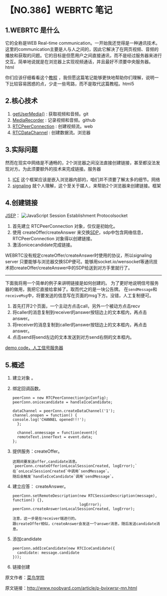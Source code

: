 # 【NO.386】WEBRTC 笔记

## 1.WEBRTC 是什么

它的全称是WEB Real-time communication。一开始我还觉得是一种通讯技术。这里的communication主要是人与人之间的，因此它解决了在网页视频、音频的播放和获取的问题。它的目标是但愿用户之间直接通讯，而不是经过服务器来进行交互。简单地说就是在浏览器上实现视频通话，并且最好不须要中央服务器。html

你们应该仔细看看这个[教程](http://www.noobyard.com/link?url=https://www.html5rocks.com/en/tutorials/webrtc/basics/) ，我但愿这篇笔记能够更快地帮助你们理解，说明一下比较容易困惑的点，少走一些弯路，而不是取代这篇教程。html5

## 2.核心技术

1. [getUserMedia()](http://www.noobyard.com/link?url=https://webrtc.github.io/samples/src/content/getusermedia/gum/) : 获取视频和音频。git
2. [MediaRecorder](http://www.noobyard.com/link?url=https://webrtc.github.io/samples/src/content/getusermedia/record/) : 记录视频和音频。github
3. [RTCPeerConnection](http://www.noobyard.com/link?url=https://webrtc.github.io/samples/src/content/peerconnection/pc1/) : 创建视频流。web
4. [RTCDataChannel](http://www.noobyard.com/link?url=https://webrtc.github.io/samples/src/content/datachannel/basic/) : 创建数据流。浏览器

## 3.实际问题

然而在现实中网络是不通畅的，2个浏览器之间没法直接创建链接，甚至都没法发现对方。为此须要额外的技术来完成链接。服务器

1. [ICE](http://www.noobyard.com/link?url=https://www.html5rocks.com/en/tutorials/webrtc/basics/#ice) 这个框架应该是嵌入浏览器内部的，咱们并不须要了解太多的细节。网络
2. [signaling](http://www.noobyard.com/link?url=https://www.html5rocks.com/en/tutorials/webrtc/basics/#toc-signaling) 就个人理解，这个至关于媒人，来帮助2个浏览器来创建链接。框架

## 4.创建链接

[JSEP](http://www.noobyard.com/link?url=http://tools.ietf.org/html/draft-ietf-rtcweb-jsep-00)：
![JavaScript Session Establishment Protocol](https://ewr1.vultrobjects.com/imgur2/000/004/556/742_592_7b5.jpg)socket

1. 首先建立 RTCPeerConnection 对象，仅仅是初始化。
2. 使用 createOffer/createAnswer 来交换[SDP](http://www.noobyard.com/link?url=http://en.wikipedia.org/wiki/Session_Description_Protocol)，sdp中包含网络信息，RTCPeerConnection 对象得以创建链接。
3. 激活onicecandidate完成链接。

WEBRTC没有规定createOffer/createAnswer时使用的协议，所以signaling server 只要能够与浏览器交换SDP便可。能够用socket.io/wensocket等通讯技术把createOffer/createAnswer中的SDP给送到对方手里就行了。

------

下面我将用一个简单的例子来讲明链接是如何创建的。
为了更好地说明信号服务器的做用，我把它直接给拿掉了。取而代之的是一块公告牌。
在`sendMessage`和`receiveMsg`中，将要发送的信息写在页面的msg下方。没错，人工复制便可。

1. 首先打开2个页面，一个主动方点击call，另外一个被动方点击recv
2. 将caller的消息复制到receiver的answer按钮边上的文本框内，再点击answer。
3. 将receiver的消息复制到caller的answer按钮边上的文本框内，再点击answer。
4. 点击send将send左边的文本发送到对方send右侧的文本框内。

[demo code，人工信号服务器](http://www.noobyard.com/link?url=https://github.com/erow/webrtc_demo.git)

## 5.概述

1. 建立对象 。

2. 绑定回调函数。

   ```
   peerConn = new RTCPeerConnection(pcConfig);
   peerConn.onicecandidate = handleIceCandidate;
   
   dataChannel = peerConn.createDataChannel('1');
   channel.onopen = function() {
   console.log('CHANNEL opened!!!');
     };
   
     channel.onmessage = function(event){
     remoteText.innerText = event.data;
   };
   ```

3. 提供服务：createOffer。

   ```
   这期间要发送offer,candidate消息。
   `peerConn.createOffer(onLocalSessionCreated, logError);`
   在`onLocalSessionCreated`中调用`sendMessage`。
   随后会触发`handleIceCandidate`调用`sendMessage`。
   ```

4. 建立应答： createAnswer。

   ```
   peerConn.setRemoteDescription(new RTCSessionDescription(message), function() {},
                                 logError);
   peerConn.createAnswer(onLocalSessionCreated, logError);
   ```

   ```
   注意，这一步是在receiver端进行的。
   跟createOffer相似，createAnswer会发送一个answer消息，随后发送candidate消息。
   ```

5. 添加candidate

   ```
   peerConn.addIceCandidate(new RTCIceCandidate({
     candidate: message.candidate
   }));
   ```

6. 链接创建

原文作者：[菜鸟学院](http://www.noobyard.com/)

原文链接：http://www.noobyard.com/article/p-bvixwrsr-mn.html